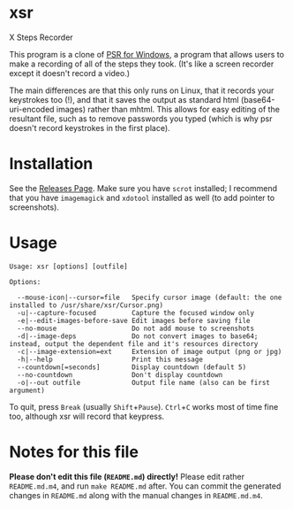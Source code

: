 # xsr
X Steps Recorder

This program is a clone of [PSR for Windows](https://blogs.msdn.microsoft.com/patricka/2010/01/04/using-the-secret-windows-7-problem-steps-recorder-to-create-step-by-step-screenshot-documents/), a program that allows users to make a recording of all of the steps they took. (It's like a screen recorder except it doesn't record a video.)

The main differences are that this only runs on Linux, that it records your keystrokes too (!), and that it saves the output as standard html (base64-uri-encoded images) rather than mhtml. This allows for easy editing of the resultant file, such as to remove passwords you typed (which is why psr doesn't record keystrokes in the first place).

# Installation

See the [Releases Page](https://github.com/nonnymoose/xsr/releases).
Make sure you have `scrot` installed; I recommend that you have `imagemagick` and `xdotool` installed as well (to add pointer to screenshots).

# Usage

```
Usage: xsr [options] [outfile]

Options:

  --mouse-icon|--cursor=file   Specify cursor image (default: the one installed to /usr/share/xsr/Cursor.png)
  -u|--capture-focused         Capture the focused window only
  -e|--edit-images-before-save Edit images before saving file
  --no-mouse                   Do not add mouse to screenshots
  -d|--image-deps              Do not convert images to base64; instead, output the dependent file and it's resources directory
  -c|--image-extension=ext     Extension of image output (png or jpg)
  -h|--help                    Print this message
  --countdown[=seconds]        Display countdown (default 5)
  --no-countdown               Don't display countdown
  -o|--out outfile             Output file name (also can be first argument)
```
To quit, press `Break` (usually `Shift`+`Pause`). `Ctrl`+`C` works most of time fine too, although xsr will record that keypress.

# Notes for this file
__Please don't edit this file (`README.md`) directly!__
Please edit rather `README.md.m4`, and run `make README.md` after.
You can commit the generated changes in `README.md` along with the manual changes in `README.md.m4`.
